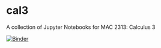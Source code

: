 # cal3
A collection of Jupyter Notebooks for MAC 2313: Calculus 3

[![Binder](https://mybinder.org/badge_logo.svg)](https://mybinder.org/v2/gh/steevejoseph/cal3/master)

